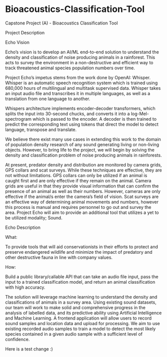 # Bioacoustics-Classification-Tool
Capstone Project (A) - Bioacoustics Classification Tool

Project Description 

Echo Vision 

Echo’s vision is to develop an AI/ML end-to-end solution to understand the density and classification of noise producing animals in a rainforest. This acts to survey the environment in a non-destructive and efficient way to track threatened animal species population numbers over time. 

Project Echo’s impetus stems from the work done by OpenAI: Whisper. Whisper is an automatic speech recognition system which is trained using 680,000 hours of multilingual and multitask supervised data. Whisper takes an input audio file and transcribes it in multiple languages, as well as a translation from one language to another. 

Whispers architecture implements encoder-decoder transformers, which splits the input into 30-second chucks, and converts it into a log-Mel-spectrogram which is passed to the encoder. A decoder is then trained to predict the corresponding text using tokens that direct the model to detect language, transpose and translate. 

We believe there exist many use cases in extending this work to the domain of population density research of any sound generating living or non-living objects. However, to bring life to the project, we will begin by solving the density and classification problem of noise producing animals in rainforests. 

At present, predator density and distribution are monitored by camera grids, GPS collars and scat surveys. While these techniques are effective, they are not without limitations. GPS collars can only be utilized if an animal is caught first and are only effective if they remain on the animal. Camera grids are useful in that they provide visual information that can confirm the presence of an animal as well as their numbers. However, cameras are only effective if the animal/s enter the camera’s field of vision. Scat surveys are an effective way of determining animal movements and numbers, however this process is manual and requires personnel to go out and survey the area. Project Echo will aim to provide an additional tool that utilizes a yet to be utilized modality; Sound. 

Echo Description 

What: 

To provide tools that will aid conservationists in their efforts to protect and preserve endangered wildlife and minimize the impact of predatory and other destructive fauna in line with company values. 

How: 

Build a public library/callable API that can take an audio file input, pass the input to a trained classification model, and return an animal classification with high accuracy. 

The solution will leverage machine learning to understand the density and classifications of animals in a survey area. Using existing sound datasets, our team will work to make solid and comprehensive progress in the analysis of labelled data, and its predictive ability using Artificial Intelligence and Machine Learning.  A frontend application will allow users to record sound samples and location data and upload for processing.  We aim to use existing recorded audio samples to train a model to detect the most likely species contained in a given audio sample with a sufficient level of confidence. 

Here is a test change :)